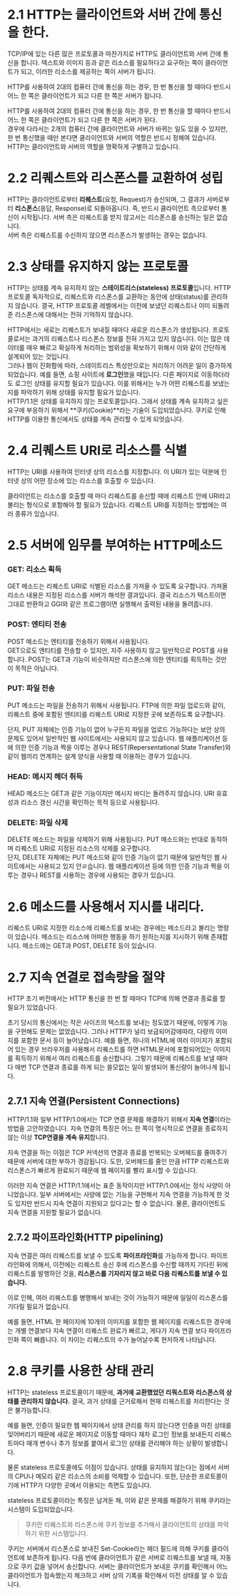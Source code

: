 # 2.1 HTTP는 클라이언트와 서버 간에 통신을 한다.

TCP/IP에 있는 다른 많은 프로토콜과 마찬가지로 HTTP도 클라이언트와 서버 간에 통신을 합니다. 텍스트와 이미지 등과 같은 리소스를 필요하다고 요구하는 쪽이 클라이언트가 되고, 이러한 리소스를 제공하는 쪽이 서버가 됩니다.

HTTP를 사용하여 2대의 컴퓨터 간에 통신을 하는 경우, 한 번 통신을 할 때마다 반드시 어느 한 쪽은 클라이언트가 되고 다른 한 쪽은 서버가 됩니다.

HTTP를 사용하여 2대의 컴퓨터 간에 통신을 하는 경우, 한 번 통신을 할 때마다 반드시 어느 한 쪽은 클라이언트가 되고 다른 한 쪽은 서버가 된다.  
경우에 다라서는 2개의 컴퓨터 간에 클라이언트와 서버가 바뀌는 일도 있을 수 있지만, 한 번 통신했을 때만 본다면 클라이언트와 서버의 역할은 반드시 정해여 있습니다. HTTP는 클라이언트와 서버의 역할을 명확하게 구별하고 있습니다.

# 2.2 리퀘스트와 리스폰스를 교환하여 성립

HTTP는 클라이언트로부터 **리퀘스트**(요청, Request)가 송신되며, 그 결과가 서버로부터 **리스폰스**(응답, Response)로 되돌아옵니다. 즉, 반드시 클라이언트 측으로부터 통신이 시작됩니다. 서버 측은 리퀘스트를 받지 않고서는 리스폰스를 송신하는 일은 없습니다.  
서버 측은 리퀘스트를 수신하지 않으면 리스폰스가 발생하는 경우는 없습니다.

# 2.3 상태를 유지하지 않는 프로토콜

HTTP는 상태를 계속 유지하지 않는 **스테이트리스(stateless) 프로토콜**입니다. HTTP 프로토콜 독자적으로, 리퀘스트와 리스폰스를 교환하는 동안에 상태(status)를 관리하지 않습니다. 결국, HTTP 프로토콜 레벨에서는 이전에 보냈던 리퀘스트나 이미 되돌려준 리스폰스에 대해서는 전혀 기억하지 않습니다.

HTTP에서는 새로는 리퀘스트가 보내질 때마다 새로운 리스폰스가 생성됩니다. 프로토콜로서는 과거의 리퀘스트나 리스폰스 정보를 전혀 가지고 있지 않습니다. 이는 많은 데이터를 매우 빠르고 확실하게 처리하는 범위성을 확보하기 위해서 이와 같이 간단하게 설계되어 있는 것입니다.  
그러나 웹이 진화함에 따라, 스테이트리스 특성만으로는 처리하기 어려운 일이 증가하게 되었습니다. 예를 들면, 쇼핑 사이트에 **로그인**했을 때입니다. 다른 페이지로 이동하더라도 로그인 상태를 유지할 필요가 있습니다. 이를 위해서는 누가 어떤 리퀘스트를 보냈는지를 파악하기 위해 상태를 유지할 필요가 있습니다.  
HTTP/1.1은 상태를 유지하지 않는 프로토콜입니다. 그래서 상태를 계속 유지하고 싶은 요구에 부응하기 위해서 **쿠키(Cookie)**라는 기술이 도입되었습니다. 쿠키로 인해 HTTP를 이용한 통신에서도 상태를 계속 관리할 수 있게 되엇습니다.

# 2.4 리퀘스트 URI로 리소스를 식별

HTTP는 URI를 사용하여 인터넷 상의 리소스를 지정합니다. 이 URI가 있는 덕분에 인터넷 상의 어떤 장소에 있는 리소스를 호출할 수 있습니다.

클라이언트는 리소스를 호출할 때 마다 리퀘스트를 송신할 때에 리퀘스트 안에 URI라고 불리는 형식으로 포함해야 할 필요가 있습니다. 리퀘스트 URI를 지정하는 방법에는 여러 종류가 있습니다.

# 2.5 서버에 임무를 부여하는 HTTP메소드

### GET: 리소스 획득

GET 메소드는 리퀘스트 URI로 식별된 리소스를 가져올 수 있도록 요구합니다. 가져올 리소스 내용은 지정된 리소스를 서버가 해석한 결과입니다. 결국 리소스가 텍스트이면 그대로 반환하고 GGI와 같은 프로그램이면 실행해서 출력된 내용을 돌려줍니다.

### POST: 엔티티 전송

POST 메소드는 엔티티를 전송하기 위해서 사용됩니다.  
GET으로도 엔티티를 전송할 수 있지만, 자주 사용하지 않고 일반적으로 POST를 사용합니다. POST는 GET과 기능이 비슷하지만 리스폰스에 의한 엔티티를 획득하는 것만이 목적은 아닙니다.

### PUT: 파일 전송

PUT 메소드는 파일을 전송하기 위해서 사용됩니다. FTP에 의한 파일 업로드와 같이, 리퀘스트 중에 포함된 엔티티를 리퀘스트 URI로 지정한 곳에 보존하도록 요구합니다.

단지, PUT 자체에는 인증 기능이 없어 누구든지 파일을 업로드 가능하다는 보안 상의 문제도 있어서 일반적인 웹 사이트에서는 사용되지 않고 있습니다. 웹 애플리케이션 등에 의한 인증 기능과 짝을 이루는 경우나 REST(Repersentational State Transfer)와 같이 웹끼리 연계하는 설계 양식을 사용할 때 이용하는 경우가 있습니다.

### HEAD: 메시지 헤더 취득

HEAD 메소드는 GET과 같은 기능이지만 메시지 바디는 돌려주지 않습니다. URI 유효성과 리소스 갱신 시간을 확인하는 목적 등으로 사용됩니다.

### DELETE: 파일 삭제

DELETE 메소드는 파일을 삭제하기 위해 사용됩니다. PUT 메소드와는 반대로 동작하며 리퀘스트 URI로 지정된 리소스의 삭제를 요구합니다.  
단지, DELETE 자체에는 PUT 메소드와 같이 인증 기능이 없기 때문에 일반적인 웹 사이트에서는 사용되고 있지 안ㄹ습니다. 웹 애플리케이션 등에 의한 인증 기능과 짝을 이루는 경우나 REST를 사용하는 경우에 사용되는 경우가 있습니다.

# 2.6 메소드를 사용해서 지시를 내리다.

리퀘스트 URI로 지정한 리소스에 리퀘스트를 보내는 경우에는 메소드라고 불리는 명령이 있습니다. 메소드는 리소스에 어떠한 행동을 하기 원하는지를 지시하기 위해 존재합니다. 메소드에는 GET과 POST, DELETE 등이 있습니다.

# 2.7 지속 연결로 접속량을 절약

HTTP 초기 버전에서는 HTTP 통신을 한 번 할 때마다 TCP에 의해 연결과 종료를 할 필요가 있었습니다.

초기 당시의 통신에서는 작은 사이즈의 텍스트를 보내는 정도였기 때문에, 이렇게 기능을 구현해도 문제는 없었습니다. 그러나 HTTP가 널리 보급되어감에따라, 다량의 이미지를 포함한 문서 등이 늘어났습니다. 예를 들면, 하나의 HTML에 여러 이미지가 포함되어 있는 경우 브라우저를 사용해서 리퀘스트를 하면 HTML문서에 포함되어있는 이미지를 획득하기 위해서 여러 리퀘스트를 송신합니다. 그렇기 때문에 리퀘스트를 보낼 때마다 매번 TCP 연결과 종료를 하게 되는 쓸모없는 일이 발생되어 통신량이 늘어나게 됩니다.

## 2.7.1 지속 연결(Persistent Connections)

HTTP/1.1와 일부 HTTP/1.0에서는 TCP 연결 문제를 해결하기 위해서 **지속 연결**이라는 방법을 고안하였습니다. 지속 연결의 특징은 어느 한 쪽이 명시적으로 연결을 종료하지 않는 이상 **TCP연결을 계속 유지**합니다.

지속 연결을 하는 이점은 TCP 커넥션의 연결과 종료를 반복되는 오버헤드를 줄여주기 때문에 서버에 대한 부하가 경감됩니다. 도한, 오버헤드를 줄인 만큼 HTTP 리퀘스트와 리스폰스가 빠르게 완료되기 때문에 웹 페이지를 빨리 표시할 수 있습니다.

이러한 지속 연결은 HTTP/1.1에서는 표준 동작이지만 HTTP/1.0에서는 정식 사양이 아니었습니다. 일부 서버에서는 사양에 없는 기능을 구현해서 지속 연결을 가능하게 한 것도 있지만 반드시 지속 연결이 지원되고 있다고는 할 수 없습니다. 물론, 클라이언트도 지속 연결을 지원할 필요가 없습니다.

## 2.7.2 파이프라인화(HTTP pipelining)

지속 연결은 여러 리퀘스트를 보낼 수 있도록 **파이프라인화**를 가능하게 합니다. 파이프라인화에 의해서, 이전에는 리퀘스트 송신 후에 리스폰스를 수신할 때까지 기다린 뒤에 리퀘스트를 발행하던 것을, **리스폰스를 기자리지 않고 바로 다음 리퀘스트를 보낼 수 있습니다.**

이로 인해, 여러 리퀘스트를 병행해서 보내는 것이 가능하기 때문에 일일이 리스폰스를 기다릴 필요가 없습니다.

예를 들면, HTML 한 페이지에 10개의 이미지를 포함한 웹 페이지를 리퀘스트한 경우에는 개별 연결보다 지속 연결이 리퀘스트 완료가 빠르고, 게다가 지속 연결 보다 파이프라인화 쪽이 빠릅니다. 이 차이는 리퀘스트의 수가 늘어날수록 현저하게 나타납니다.

# 2.8 쿠키를 사용한 상태 관리

HTTP는 stateless 프로토콜이기 때문에, **과거에 교환했었던 리쿼스트와 리스폰스의 상태를 관리하지 않습니다.** 결국, 과거 상태를 근거로해서 현재 리퀘스트를 처리한다는 것은 불가능합니다.

예를 들면, 인증이 필요한 웹 페이지에서 상태 관리를 하지 않는다면 인증을 마친 상태를 잊어버리기 때문에 새로운 페이지로 이동할 때마다 재차 로그인 정보를 보내든지 리퀘스트마다 매개 변수나 추가 정보를 붙여서 로그인 상태를 관리해야 하는 상황이 발생합니다.

물론 stateless 프로토콜에도 이점이 있습니다. 상태를 유지하지 않는다는 점에서 서버의 CPU나 메모리 같은 리소스의 소비를 억제할 수 있습니다. 또한, 단순한 프로토콜이기에 HTTP가 다양한 곳에서 이용되는 측면도 있습니다.

stateless 프로토콜이라는 특징은 남겨둔 채, 이와 같은 문제를 해결하기 위해 쿠키라는 시스템이 도입되었습니다.

> 쿠키란 리퀘스트와 리스폰스에 쿠키 정보를 추가해서 클라이언트의 상태를 파악하기 위한 시스템입니다.

쿠키는 서버에서 리스폰스로 보내진 Set-Cookie라는 헤더 필드에 의해 쿠키를 클라이언트에 보존하게 됩니다. 다음 번에 클라이언트가 같은 서버로 리퀘스트를 보낼 때, 자동으로 쿠키 값을 넣어서 송신합니다. 서버는 클라이언트가 보내온 쿠키를 확인해서 어느 클라이언트가 접속했는지 체크하고 서버 상의 기록을 확인해서 이전 상태를 알 수 있습니다.
